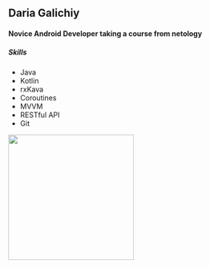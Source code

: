 ## Daria Galichiy

#### Novice Android Developer taking a course from netology

##### Skills
* Java
* Kotlin
* rxKava
* Coroutines
* MVVM
* RESTful API
* Git

<img src="[https://i.imgur.com/ZWnhY9T.png](https://github.com/daria-galichiy/coursework-netology/blob/master/img/justimg.png)" width="250" height="250">

